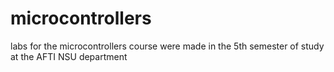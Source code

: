 # microcontrollers
labs for the microcontrollers course were made in the 5th semester of study at the AFTI NSU department
